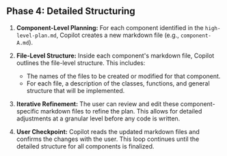 ## Phase 4: Detailed Structuring

1.  **Component-Level Planning:** For each component identified in the `high-level-plan.md`, Copilot creates a new markdown file (e.g., `component-A.md`).

2.  **File-Level Structure:** Inside each component's markdown file, Copilot outlines the file-level structure. This includes:
    *   The names of the files to be created or modified for that component.
    *   For each file, a description of the classes, functions, and general structure that will be implemented.

3.  **Iterative Refinement:** The user can review and edit these component-specific markdown files to refine the plan. This allows for detailed adjustments at a granular level before any code is written.

4.  **User Checkpoint:** Copilot reads the updated markdown files and confirms the changes with the user. This loop continues until the detailed structure for all components is finalized.

